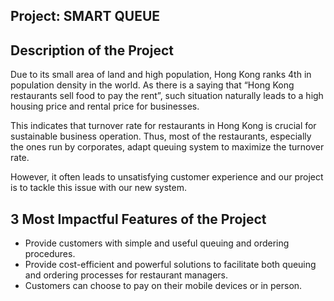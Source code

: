 
## Project: SMART QUEUE

## Description of the Project

Due to its small area of land and high population, Hong Kong ranks 4th in population density in the world. As there is a saying that “Hong Kong restaurants sell food to pay the rent”, such situation naturally leads to a high housing price and rental price for businesses. 

This indicates that turnover rate for restaurants in Hong Kong is crucial for sustainable business operation. Thus, most of the restaurants, especially the ones run by corporates, adapt queuing system to maximize the turnover rate. 

However, it often leads to unsatisfying customer experience and our project is to tackle this issue with our new system.

## 3 Most Impactful Features of the Project

- Provide customers with simple and useful queuing and ordering procedures.
- Provide cost-efficient and powerful solutions to facilitate both queuing and ordering processes for restaurant managers.
- Customers can choose to pay on their mobile devices or in person.
